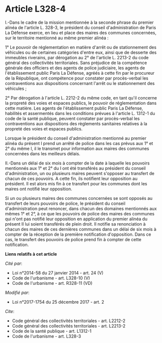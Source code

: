 # Article L328-4

I.-Dans le cadre de la mission mentionnée à la seconde phrase du premier alinéa de l'article L. 328-3, le président du
conseil d'administration de Paris La Défense exerce, en lieu et place des maires des communes concernées, sur le territoire
mentionné au même premier alinéa : 

1° Le pouvoir de réglementation en matière d'arrêt ou de stationnement des véhicules ou de certaines catégories d'entre eux,
ainsi que de desserte des immeubles riverains, par dérogation au 2° de l'article L. 2213-2 du code général des collectivités
territoriales. Sans préjudice de la compétence générale des officiers et des agents de police judiciaire, les agents de
l'établissement public Paris La Défense, agréés à cette fin par le procureur de la République, ont compétence pour constater
par procès-verbal les contraventions aux dispositions concernant l'arrêt ou le stationnement des véhicules ; 

2° Par dérogation à l'article L. 2212-2 du même code, en tant qu'il concerne la propreté des voies et espaces publics, le
pouvoir de réglementation dans cette matière. Les agents de l'établissement public Paris La Défense, habilités et assermentés
dans les conditions prévues à l'article L. 1312-1 du code de la santé publique, peuvent constater par procès-verbal les
contraventions aux dispositions des règlements sanitaires relatives à la propreté des voies et espaces publics. 

Lorsque le président du conseil d'administration mentionné au premier alinéa du présent I prend un arrêté de police dans les
cas prévus aux 1° et 2° du même I, il le transmet pour information aux maires des communes concernées dans les meilleurs
délais. 

II.-Dans un délai de six mois à compter de la date à laquelle les pouvoirs mentionnés aux 1° et 2° du I ont été transférés au
président du conseil d'administration, un ou plusieurs maires peuvent s'opposer au transfert de chacun de ces pouvoirs. A
cette fin, ils notifient leur opposition au président. Il est alors mis fin à ce transfert pour les communes dont les maires
ont notifié leur opposition. 

Si un ou plusieurs maires des communes concernées se sont opposés au transfert de leurs pouvoirs de police, le président du
conseil d'administration peut renoncer, dans chacun des domaines mentionnés aux mêmes 1° et 2°, à ce que les pouvoirs de
police des maires des communes qui n'ont pas notifié leur opposition en application du premier alinéa du présent II lui
soient transférés de plein droit. Il notifie sa renonciation à chacun des maires de ces dernières communes dans un délai de
six mois à compter de la réception de la première notification d'opposition. Dans ce cas, le transfert des pouvoirs de police
prend fin à compter de cette notification.

**Liens relatifs à cet article**

_Cité par_:

  - Loi n°2014-58 du 27 janvier 2014 - art. 24 (V)
  - Code de l'urbanisme - art. L328-10 (V)
  - Code de l'urbanisme - art. R328-11 (VD)

_Modifié par_:

  - Loi n°2017-1754 du 25 décembre 2017 - art. 2

_Cite_:

  - Code général des collectivités territoriales - art. L2212-2
  - Code général des collectivités territoriales - art. L2213-2
  - Code de la santé publique - art. L1312-1
  - Code de l'urbanisme - art. L328-3
